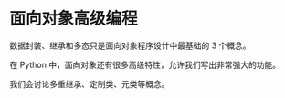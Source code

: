 # 面向对象高级编程

数据封装、继承和多态只是面向对象程序设计中最基础的 3 个概念。

在 Python 中，面向对象还有很多高级特性，允许我们写出非常强大的功能。

我们会讨论多重继承、定制类、元类等概念。
